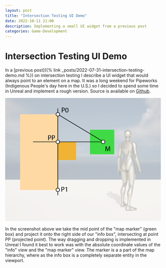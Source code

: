 ```yaml
---
layout: post
title: "Intersection Testing UI Demo"
date: 2022-10-11 21:00
description: Implementing a small UI widget from a previous post 
categories: Game-Development
---
```


# Intersection Testing UI Demo

In a [previous post]({% link _posts/2022-07-31-intersection-testing-demo.md %}) on intersection testing I describe a UI widget that would always point to an element on a map. It was a long weekend for Pipeworks (Indigenous People's day here in the U.S.) so I decided to spend some time in Unreal and implement a rough version. Source is available on [Github](https://github.com/coderchrismills/CommonUIPlayground).

![Imaging showing map marker with points marked for intersection](/assets/images/intersection-testing-ui-demo/unreal-map-ui-marker.png)

In the screenshot above we take the mid point of the "map marker" (green box) and project it onto the right side of our "info box", intersecting at point PP (projected point). The way dragging and dropping is implemented in Unreal I found it best to work was with the absolute coordinate values of the "info" view and the "map marker" view. The marker is a a part of the map hierarchy, where as the info box is a completely separate entity in the viewport. 
 
